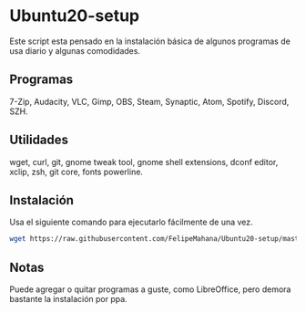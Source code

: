 # Ubuntu20-setup

Este script esta pensado en la instalación básica de algunos programas de usa diario y algunas comodidades.

## Programas

7-Zip,
Audacity,
VLC,
Gimp,
OBS,
Steam,
Synaptic,
Atom,
Spotify,
Discord,
SZH.

## Utilidades

wget,
curl,
git,
gnome tweak tool,
gnome shell extensions,
dconf editor,
xclip,
zsh,
git core,
fonts powerline.

## Instalación

Usa el siguiente comando para ejecutarlo fácilmente de una vez.

```bash
wget https://raw.githubusercontent.com/FelipeMahana/Ubuntu20-setup/master/setup-ubuntu.sh && sudo chmod +x setup.sh && ./setup.sh
```

## Notas

Puede agregar o quitar programas a guste, como LibreOffice, pero demora bastante la instalación por ppa.
